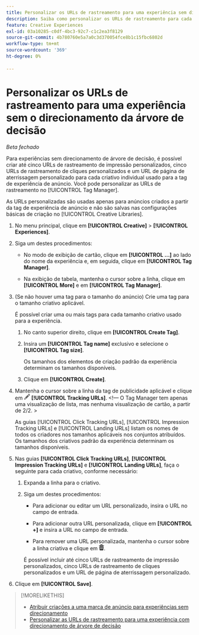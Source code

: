 ```yaml
---
title: Personalizar os URLs de rastreamento para uma experiência sem direcionamento
description: Saiba como personalizar os URLs de rastreamento para cada criativo em uma experiência sem definição de metas da árvore de decisão.
feature: Creative Experiences
exl-id: 03a10285-c0df-4bc3-92c7-c1c2ea3f8129
source-git-commit: 4b780760e5a7a0c3d370054fce8b1c15fbc6802d
workflow-type: tm+mt
source-wordcount: '369'
ht-degree: 0%

---
```


# Personalizar os URLs de rastreamento para uma experiência sem o direcionamento da árvore de decisão

*Beta fechado*

Para experiências sem direcionamento de árvore de decisão, é possível criar até cinco URLs de rastreamento de impressão personalizados, cinco URLs de rastreamento de cliques personalizados e um URL de página de aterrissagem personalizado para cada criativo individual usado para a tag de experiência de anúncio. Você pode personalizar as URLs de rastreamento no [!UICONTROL Tag Manager].

As URLs personalizadas são usadas apenas para anúncios criados a partir da tag de experiência de anúncio e não são salvas nas configurações básicas de criação no [!UICONTROL Creative Libraries].

1. No menu principal, clique em **[!UICONTROL Creative]** > **[!UICONTROL Experiences]**.

1. Siga um destes procedimentos:

   * No modo de exibição de cartão, clique em **[!UICONTROL ...]** ao lado do nome da experiência e, em seguida, clique em **[!UICONTROL Tag Manager]**.

   * Na exibição de tabela, mantenha o cursor sobre a linha, clique em **[!UICONTROL More]** e em **[!UICONTROL Tag Manager]**.

1. (Se não houver uma tag para o tamanho do anúncio) Crie uma tag para o tamanho criativo aplicável.

   É possível criar uma ou mais tags para cada tamanho criativo usado para a experiência.

   1. No canto superior direito, clique em **[!UICONTROL Create Tag]**.

   1. Insira um **[!UICONTROL Tag name]** exclusivo e selecione o **[!UICONTROL Tag size]**.

      Os tamanhos dos elementos de criação padrão da experiência determinam os tamanhos disponíveis.

   1. Clique em **[!UICONTROL Create]**.

1. Mantenha o cursor sobre a linha da tag de publicidade aplicável e clique em ![Editar URLs de rastreamento](/help/creative/assets/edit-gray.png "Editar URLs de rastreamento") **[!UICONTROL Tracking URLs]**. <!-- For targeted experiences, this is "EDIT Tracking URLs" -->&lt;!— O Tag Manager tem apenas uma visualização de lista, mas nenhuma visualização de cartão, a partir de 2/2. >

   As guias [!UICONTROL Click Tracking URLs], [!UICONTROL Impression Tracking URLs] e [!UICONTROL Landing URLs] listam os nomes de todos os criadores nos tamanhos aplicáveis nos conjuntos atribuídos. Os tamanhos dos criativos padrão da experiência determinam os tamanhos disponíveis.<!-- There's no distinct "Creative Sizes" setting. -->

1. Nas guias **[!UICONTROL Click Tracking URLs]**, **[!UICONTROL Impression Tracking URLs]** e **[!UICONTROL Landing URLs]**, faça o seguinte para cada criativo, conforme necessário:

   1. Expanda a linha para o criativo.

   1. Siga um destes procedimentos:

      * Para adicionar ou editar um URL personalizado, insira o URL no campo de entrada.

      * Para adicionar outra URL personalizada, clique em **[!UICONTROL +]** e insira a URL no campo de entrada.

      * Para remover uma URL personalizada, mantenha o cursor sobre a linha criativa e clique em ![Excluir](/help/creative/assets/delete.png "Excluir").

      É possível incluir até cinco URLs de rastreamento de impressão personalizados, cinco URLs de rastreamento de cliques personalizados e um URL de página de aterrissagem personalizado.

1. Clique em **[!UICONTROL Save]**.

>[!MORELIKETHIS]
>
>* [Atribuir criações a uma marca de anúncio para experiências sem direcionamento](experience-tag-assign-creatives.md)
>* [Personalizar as URLs de rastreamento para uma experiência com direcionamento de árvore de decisão](experience-tracking-urls-targeting.md)

